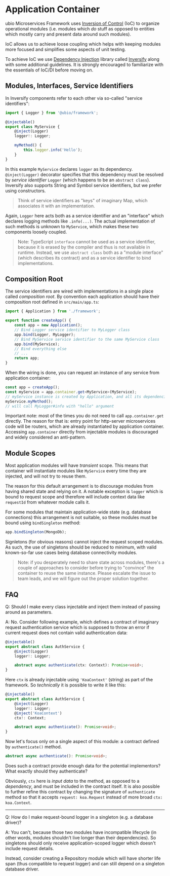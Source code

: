 # Application Container

ubio Microservices Framework uses [Inversion of Control](https://en.wikipedia.org/wiki/Inversion_of_control) (IoC) to organize operational modules (i.e. modules which _do_ stuff as opposed to entities which mostly carry and present data around such modules).

IoC allows us to achieve loose coupling which helps with keeping modules more focused and simplifies some aspects of unit testing.

To achieve IoC we use [Dependency Injection](https://en.wikipedia.org/wiki/Dependency_injection) library called [Inversify](https://github.com/inversify/InversifyJS) along with some additional guidelines. It is strongly encouraged to familiarize with the essentials of IoC/DI before moving on.

## Modules, Interfaces, Service Identifiers

In Inversify components refer to each other via so-called "service identifiers":

```ts
import { Logger } from '@ubio/framework';

@injectable()
export class MyService {
    @inject(Logger)
    logger!: Logger;

    myMethod() {
        this.logger.info('Hello');
    }
}
```

In this example `MyService` declares `logger` as its dependency. `@inject(Logger)` decorator specifies that this dependency must be resolved by *service identifier* `Logger` (which happens to be an `abstract class`). Inversify also supports String and Symbol service identifiers, but we prefer using constructors.

> Think of service identifiers as "keys" of imaginary Map, which associates it with an implementation.

Again, `Logger` here acts both as a service identifier and an "interface" which declares logging methods like `.info(...)`. The actual implementation of such methods is unknown to `MyService`, which makes these two components loosely coupled.

> Note: TypeScript `interface` cannot be used as a service identifier, because it is erased by the compiler and thus is not available in runtime. Instead, we use `abstract class` both as a "module interface" (which describes its contract) and as a service identifier to bind implementations.

## Composition Root

The service identifiers are wired with implementations in a single place called _composition root_. By convention each application should have their composition root defined in `src/main/app.ts`:

```ts
import { Application } from './framework';

export function createApp() {
    const app = new Application();
    // Bind Logger service identifier to MyLogger class
    app.bind(Logger, MyLogger);
    // Bind MyService service identifier to the same MyService class
    app.bind(MyService);
    // Bind everything else
    // ...
    return app;
}
```

When the wiring is done, you can request an instance of any service from application container:

```ts
const app = createApp();
const myService = app.container.get<MyService>(MyService);
// myService instance is created by Application, and all its dependencies are satisfied
myService.myMethod();
// will call MyLogger#info with "hello" argument
```

Important note: most of the times you do not need to call `app.container.get` directly.
The reason for that is: entry point for http-server microservices code will be routers, which
are already instantiated by application container. Accessing `app.container` directly from injectable modules is discouraged and widely considered an anti-pattern.

## Module Scopes

Most application modules will have _transient_ scope. This means that container will instantiate modules like `MyService` every time they are injected, and will not try to reuse them.

The reason for this default arrangement is to discourage modules from having shared state and relying on it. A notable exception is `logger` which is bound to request scope and therefore will include context data like `requestId` from whatever module calls it.

For some modules that maintain application-wide state (e.g. database connections) this arrangement is not suitable, so these modules must be bound using `bindSingleton` method:

```ts
app.bindSingleton(MongoDb);
```

Signletons (for obvious reasons) cannot inject the request scoped modules. As such, the use of singletons should be reduced to minimum, with valid known-so-far use cases being database connectivity modules.

> Note: if you desperately need to share state across modules, there's a couple of approaches to consider before trying to "convince" the container to reuse the same instance. Please escalate the issue to team leads, and we will figure out the proper solution together.

## FAQ

Q: Should I make every class injectable and inject them instead of passing around as parameters.

A: No. Consider following example, which defines a contract of imaginary request authentication service which is supposed to throw an error if current request does not contain valid authentication data:

```ts
@injectable()
export abstract class AuthService {
    @inject(Logger)
    logger!: Logger;

    abstract async authenticate(ctx: Context): Promise<void>;
}
```

Here `ctx` is already injectable using `'KoaContext'` (string) as part of the framework. So _technically_ it is possible to write it like this:

```ts
@injectable()
export abstract class AuthService {
    @inject(Logger)
    logger!: Logger;
    @inject('KoaContext')
    ctx!: Context;

    abstract async authenticate(): Promise<void>;
}
```

Now let's focus only on a single aspect of this module: a contract defined by `authenticate()` method.

```ts
abstract async authenticate(): Promise<void>;
```

Does such a contract provide enough data for the potential implementors? What exactly should they authenticate?

Obviously, `ctx` here is _input data_ to the method, as opposed to a _dependency_, and must be included in the contract itself. It is also possible to further refine this contract by changing the signature of `authenticate` method so that it accepts `request: koa.Request` instead of more broad `ctx: koa.Context`.

---

Q: How do I make request-bound logger in a singleton (e.g. a database driver)?

A: You can't, because those two modules have incompatible lifecycle (in other words, modules shouldn't live longer than their dependencies). So singletons should only receive application-scoped logger which doesn't include request details.

Instead, consider creating a Repository module which will have shorter life span (thus compatible to request logger) and can still depend on a singleton database driver.

